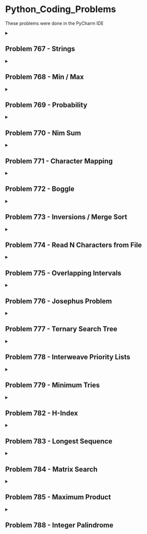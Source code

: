 # Python_Coding_Problems
These problems were done in the PyCharm IDE
<details>
<summary>
  
## Problem 767 - Strings
</summary>
Given a word W and a string S, find all starting indices in S which are anagrams of W.

For example, given that W is "ab", and S is "abxaba", return 0, 3, and 4.
</details>
<details>
<summary>
  
## Problem 768 - Min / Max
</summary>
Given an array of numbers of length N, find both the minimum and maximum using less than 2 * (N - 2) comparisons.
</details>
<details>
<summary>
  
## Problem 769 - Probability
</summary>
Alice wants to join her school's Probability Student Club. Membership dues are computed via one of two simple probabilistic games.

The first game: roll a die repeatedly. Stop rolling once you get a five followed by a six. Your number of rolls is the amount you pay, in dollars.

The second game: same, except that the stopping condition is a five followed by a five.

Which of the two games should Alice elect to play? Does it even matter? Write a program to simulate the two games and calculate their expected value.
</details>
<details>
<summary>
  
## Problem 770 - Nim Sum
</summary>
The game of Nim is played as follows. Starting with three heaps, each containing a variable number of items, two players take turns removing one or more items from a single pile. The player who eventually is forced to take the last stone loses. For example, if the initial heap sizes are 3, 4, and 5, a game could be played as shown below:

```
  A  |  B  |  C
-----------------
  3  |  4  |  5
  3  |  1  |  3
  3  |  1  |  3
  0  |  1  |  3
  0  |  1  |  0
  0  |  0  |  0 
```
  
In other words, to start, the first player takes three items from pile B. The second player responds by removing two stones from pile C. The game continues in this way until player one takes last stone and loses.

Given a list of non-zero starting values [a, b, c], and assuming optimal play, determine whether the first player has a forced win.
</details>
<details>
<summary>
  
## Problem 771 - Character Mapping
</summary>
Determine whether there exists a one-to-one character mapping from one string s1 to another s2.

For example, given s1 = abc and s2 = bcd, return true since we can map a to b, b to c, and c to d.

Given s1 = foo and s2 = bar, return false since the o cannot map to two characters.
</details>
<details>
<summary>
  
## Problem 772 - Boggle
</summary>
Boggle is a game played on a 4 x 4 grid of letters. The goal is to find as many words as possible that can be formed by a sequence of adjacent letters 
in the grid, using each cell at most once. Given a game board and a dictionary of valid words, implement a Boggle solver.
</details>
<details>
<summary>
  
## Problem 773 - Inversions / Merge Sort
</summary>
We can determine how "out of order" an array A is by counting the number of inversions it has. Two elements A[i] and A[j] form an inversion if A[i] > A[j] but i < j. That is, a smaller element appears after a larger element.

Given an array, count the number of inversions it has. Do this faster than O(N^2) time.

You may assume each element in the array is distinct.

For example, a sorted list has zero inversions. The array [2, 4, 1, 3, 5] has three inversions: (2, 1), (4, 1), and (4, 3). The array [5, 4, 3, 2, 1] has ten inversions: every distinct pair forms an inversion.
</details>
<details>
<summary>
  
## Problem 774 - Read N Characters from File
</summary>
Using a read7() method that returns 7 characters from a file, implement readN(n) which reads n characters.

For example, given a file with the content “Hello world”, three read7() returns “Hello w”, “orld” and then “”.
</details>
<details>
<summary>
  
## Problem 775 - Overlapping Intervals
</summary>
Given an array of time intervals (start, end) for classroom lectures (possibly overlapping), find the minimum number of rooms required.
For example, given [(30, 75), (0, 50), (60, 150)], you should return 2.
</details>
<details>
<summary>
  
## Problem 776 - Josephus Problem
</summary>
There are N prisoners standing in a circle, waiting to be executed. The executions are carried out starting with the kth person, and removing every successive kth person going clockwise until there is no one left.
Given N and k, write an algorithm to determine where a prisoner should stand in order to be the last survivor.
For example, if N = 5 and k = 2, the order of executions would be [2, 4, 1, 5, 3], so you should return 3.
Bonus: Find an O(log N) solution if k = 2.
</details>
<details>
<summary>
  
## Problem 777 - Ternary Search Tree
</summary>
A ternary search tree is a trie-like data structure where each node may have up to three children. Here is an example which represents the words code, cob, be, ax, war, and we.

```
       c
    /  |  \
   b   o   w
 / |   |   |
a  e   d   a
|    / |   | \ 
x   b  e   r  e 
```

The tree is structured according to the following rules:
left child nodes link to words lexicographically earlier than the parent prefix
right child nodes link to words lexicographically later than the parent prefix
middle child nodes continue the current word
For instance, since code is the first word inserted in the tree, and cob lexicographically precedes cod, cob is represented as a left child extending from cod.
Implement insertion and search functions for a ternary search tree.
</details>
<details>
<summary>
  
## Problem 778 - Interweave Priority Lists
</summary>
You have access to ranked lists of songs for various users. Each song is represented as an integer, and more preferred songs appear earlier in each list. For example, the list [4, 1, 7] indicates that a user likes song 4 the best, followed by songs 1 and 7.

Given a set of these ranked lists, interleave them to create a playlist that satisfies everyone's priorities.

For example, suppose your input is {[1, 7, 3], [2, 1, 6, 7, 9], [3, 9, 5]}. In this case a satisfactory playlist could be [2, 1, 6, 7, 3, 9, 5].
</details>
<details>
<summary>
  
## Problem 779 - Minimum Tries
</summary>
You are given N identical eggs and access to a building with k floors. Your task is to find the lowest floor that will cause an egg to break, if dropped from that floor. Once an egg breaks, it cannot be dropped again. If an egg breaks when dropped from the xth floor, you can assume it will also break when dropped from any floor greater than x.

Write an algorithm that finds the minimum number of trial drops it will take, in the worst case, to identify this floor.

For example, if N = 1 and k = 5, we will need to try dropping the egg at every floor, beginning with the first, until we reach the fifth floor, so our solution will be 5.
</details>
<details>
<summary>
  
## Problem 782 - H-Index
</summary>
In academia, the h-index is a metric used to calculate the impact of a researcher's papers. It is calculated as follows:

A researcher has index h if at least h of her N papers have h citations each. If there are multiple h satisfying this formula, the maximum is chosen.

For example, suppose N = 5, and the respective citations of each paper are [4, 3, 0, 1, 5]. Then the h-index would be 3, since the researcher has 3 papers with at least 3 citations.

Given a list of paper citations of a researcher, calculate their h-index.
</details>
<details>
<summary>
  
## Problem 783 - Longest Sequence
</summary>
Given an array of numbers, find the length of the longest increasing subsequence in the array. The subsequence does not necessarily have to be contiguous.

For example, given the array [0, 8, 4, 12, 2, 10, 6, 14, 1, 9, 5, 13, 3, 11, 7, 15], the longest increasing subsequence has length 6: it is 0, 2, 6, 9, 11, 15.

</details>
<details>
<summary>
  
## Problem 784 - Matrix Search
</summary>
Given a 2D matrix of characters and a target word, write a function that returns whether the word can be found in the matrix by going left-to-right, or up-to-down.

For example, given the following matrix:

```
[['F', 'A', 'C', 'I'],
 ['O', 'B', 'Q', 'P'],
 ['A', 'N', 'O', 'B'],
 ['M', 'A', 'S', 'S']]
```

and the target word 'FOAM', you should return true, since it's the leftmost column. Similarly, given the target word 'MASS', you should return true, since it's the last row.

</details>
<details>
<summary>
  
## Problem 785 - Maximum Product
</summary>
Given a list of integers, return the largest product that can be made by multiplying any three integers.

For example, if the list is [-10, -10, 5, 2], we should return 500, since that's -10 * -10 * 5.

You can assume the list has at least three integers.
</details>
<details>
<summary>
  
## Problem 788 - Integer Palindrome
</summary>
Write a program that checks whether an integer is a palindrome. For example, 121 is a palindrome, as well as 888. 678 is not a palindrome. Do not convert the integer into a string.
</details>

